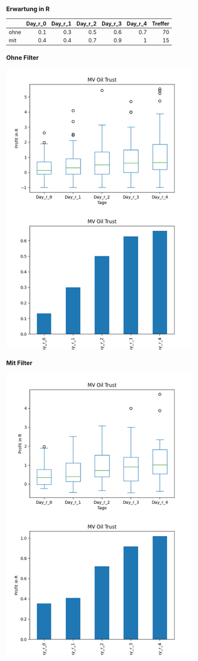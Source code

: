 ### Erwartung in R
|      |   Day_r_0 |   Day_r_1 |   Day_r_2 |   Day_r_3 |   Day_r_4 |   Treffer |
|:-----|----------:|----------:|----------:|----------:|----------:|----------:|
| ohne |       0.1 |       0.3 |       0.5 |       0.6 |       0.7 |        70 |
| mit  |       0.4 |       0.4 |       0.7 |       0.9 |       1   |        15 |

### Ohne Filter
![image info](./data/MVO_box_all.png)
![image info](./data/MVO_median_all.png)

### Mit Filter
![image info](./data/MVO_box_filtered.png)
![image info](./data/MVO_median_filtered.png)